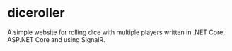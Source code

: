 # diceroller
A simple website for rolling dice with multiple players written in .NET Core, ASP.NET Core and using SignalR.
